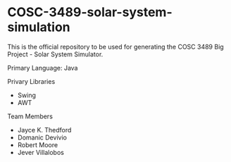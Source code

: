 # COSC-3489-solar-system-simulation
This is the official repository to be used for generating the COSC 3489 Big Project - Solar System Simulator. 

Primary Language: Java

Privary Libraries
- Swing
- AWT


Team Members
- Jayce K. Thedford 
- Domanic Devivio 
- Robert Moore 
- Jever Villalobos 


